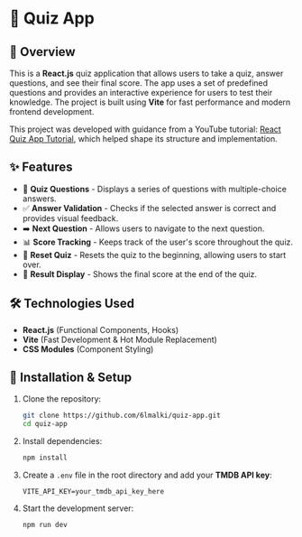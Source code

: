 # 🎯 Quiz App

## 🌟 Overview

This is a **React.js** quiz application that allows users to take a quiz, answer questions, and see their final score. The app uses a set of predefined questions and provides an interactive experience for users to test their knowledge. The project is built using **Vite** for fast performance and modern frontend development.

This project was developed with guidance from a YouTube tutorial: [React Quiz App Tutorial](https://www.youtube.com/watch?v=VMZ7lcSdVnY), which helped shape its structure and implementation.

## ✨ Features

- 📝 **Quiz Questions** - Displays a series of questions with multiple-choice answers.
- ✅ **Answer Validation** - Checks if the selected answer is correct and provides visual feedback.
- ➡️ **Next Question** - Allows users to navigate to the next question.
- 📊 **Score Tracking** - Keeps track of the user's score throughout the quiz.
- 🔄 **Reset Quiz** - Resets the quiz to the beginning, allowing users to start over.
- 🎉 **Result Display** - Shows the final score at the end of the quiz.

## 🛠️ Technologies Used

- **React.js** (Functional Components, Hooks)
- **Vite** (Fast Development & Hot Module Replacement)
- **CSS Modules** (Component Styling)

## 🚀 Installation & Setup

1. Clone the repository:

   ```bash
   git clone https://github.com/6lmalki/quiz-app.git
   cd quiz-app
   ```

2. Install dependencies:

   ```bash
   npm install
   ```

3. Create a `.env` file in the root directory and add your **TMDB API key**:

   ```env
   VITE_API_KEY=your_tmdb_api_key_here
   ```

4. Start the development server:

   ```bash
   npm run dev
   ```
